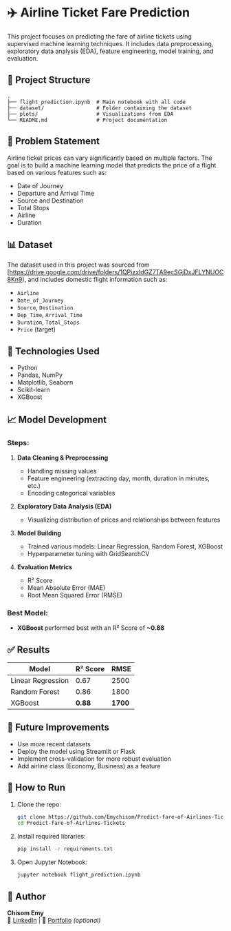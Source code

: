 # ✈️ Airline Ticket Fare Prediction

This project focuses on predicting the fare of airline tickets using supervised machine learning techniques. It includes data preprocessing, exploratory data analysis (EDA), feature engineering, model training, and evaluation.

## 📁 Project Structure

```
.
├── flight_prediction.ipynb  # Main notebook with all code
├── dataset/                 # Folder containing the dataset
├── plots/                   # Visualizations from EDA
└── README.md                # Project documentation
```

## 📌 Problem Statement

Airline ticket prices can vary significantly based on multiple factors. The goal is to build a machine learning model that predicts the price of a flight based on various features such as:

- Date of Journey
- Departure and Arrival Time
- Source and Destination
- Total Stops
- Airline
- Duration

## 📊 Dataset

The dataset used in this project was sourced from [https://drive.google.com/drive/folders/1QPizxIdGZ7TA9ecSGjDxJFLYNUOC8Kn9), and includes domestic flight information such as:

- `Airline`
- `Date_of_Journey`
- `Source`, `Destination`
- `Dep_Time`, `Arrival_Time`
- `Duration`, `Total_Stops`
- `Price` (target)

## 🔧 Technologies Used

- Python
- Pandas, NumPy
- Matplotlib, Seaborn
- Scikit-learn
- XGBoost

## 📈 Model Development

### Steps:
1. **Data Cleaning & Preprocessing**  
   - Handling missing values  
   - Feature engineering (extracting day, month, duration in minutes, etc.)  
   - Encoding categorical variables

2. **Exploratory Data Analysis (EDA)**  
   - Visualizing distribution of prices and relationships between features

3. **Model Building**  
   - Trained various models: Linear Regression, Random Forest, XGBoost  
   - Hyperparameter tuning with GridSearchCV

4. **Evaluation Metrics**  
   - R² Score  
   - Mean Absolute Error (MAE)  
   - Root Mean Squared Error (RMSE)

### Best Model:
- **XGBoost** performed best with an R² Score of **~0.88**

## ✅ Results

| Model            | R² Score | RMSE     |
|------------------|----------|----------|
| Linear Regression| 0.67     | 2500     |
| Random Forest    | 0.86     | 1800     |
| XGBoost          | **0.88** | **1700** |

## 📌 Future Improvements

- Use more recent datasets
- Deploy the model using Streamlit or Flask
- Implement cross-validation for more robust evaluation
- Add airline class (Economy, Business) as a feature

## 🚀 How to Run

1. Clone the repo:
   ```bash
   git clone https://github.com/Emychisom/Predict-fare-of-Airlines-Tickets.git
   cd Predict-fare-of-Airlines-Tickets
   ```

2. Install required libraries:
   ```bash
   pip install -r requirements.txt
   ```

3. Open Jupyter Notebook:
   ```bash
   jupyter notebook flight_prediction.ipynb
   ```

## 🧠 Author

**Chisom Emy**  
📧 [LinkedIn](https://www.linkedin.com/in/your-profile) | 📂 [Portfolio](#) *(optional)*
